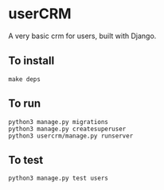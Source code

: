 # userCRM

A very basic crm for users, built with Django.

## To install
```
make deps
```



## To run
```
python3 manage.py migrations
python3 manage.py createsuperuser
python3 usercrm/manage.py runserver
```

## To test
```
python3 manage.py test users
```
